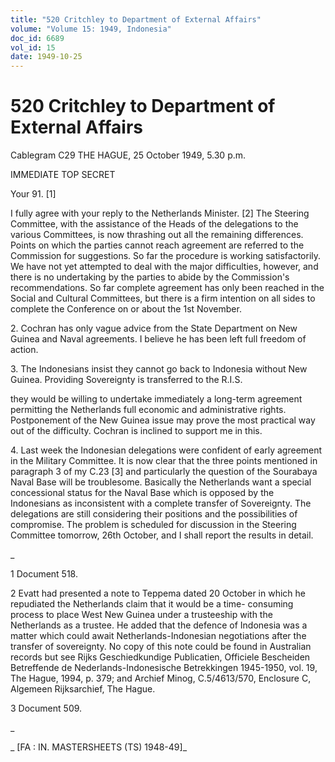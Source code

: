 ```yaml
---
title: "520 Critchley to Department of External Affairs"
volume: "Volume 15: 1949, Indonesia"
doc_id: 6689
vol_id: 15
date: 1949-10-25
---
```


# 520 Critchley to Department of External Affairs

Cablegram C29 THE HAGUE, 25 October 1949, 5.30 p.m.

IMMEDIATE TOP SECRET

Your 91. [1]

I fully agree with your reply to the Netherlands Minister. [2] The Steering Committee, with the assistance of the Heads of the delegations to the various Committees, is now thrashing out all the remaining differences. Points on which the parties cannot reach agreement are referred to the Commission for suggestions. So far the procedure is working satisfactorily. We have not yet attempted to deal with the major difficulties, however, and there is no undertaking by the parties to abide by the Commission's recommendations. So far complete agreement has only been reached in the Social and Cultural Committees, but there is a firm intention on all sides to complete the Conference on or about the 1st November.

2\. Cochran has only vague advice from the State Department on New Guinea and Naval agreements. I believe he has been left full freedom of action.

3\. The Indonesians insist they cannot go back to Indonesia without New Guinea. Providing Sovereignty is transferred to the R.I.S.

they would be willing to undertake immediately a long-term agreement permitting the Netherlands full economic and administrative rights. Postponement of the New Guinea issue may prove the most practical way out of the difficulty. Cochran is inclined to support me in this.

4\. Last week the Indonesian delegations were confident of early agreement in the Military Committee. It is now clear that the three points mentioned in paragraph 3 of my C.23 [3] and particularly the question of the Sourabaya Naval Base will be troublesome. Basically the Netherlands want a special concessional status for the Naval Base which is opposed by the Indonesians as inconsistent with a complete transfer of Sovereignty. The delegations are still considering their positions and the possibilities of compromise. The problem is scheduled for discussion in the Steering Committee tomorrow, 26th October, and I shall report the results in detail.

_

1 Document 518.

2 Evatt had presented a note to Teppema dated 20 October in which he repudiated the Netherlands claim that it would be a time- consuming process to place West New Guinea under a trusteeship with the Netherlands as a trustee. He added that the defence of Indonesia was a matter which could await Netherlands-Indonesian negotiations after the transfer of sovereignty. No copy of this note could be found in Australian records but see Rijks Geschiedkundige Publicatien, Officiele Bescheiden Betreffende de Nederlands-Indonesische Betrekkingen 1945-1950, vol. 19, The Hague, 1994, p. 379; and Archief Minog, C.5/4613/570, Enclosure C, Algemeen Rijksarchief, The Hague.

3 Document 509.

_

_ [FA : IN. MASTERSHEETS (TS) 1948-49]_
